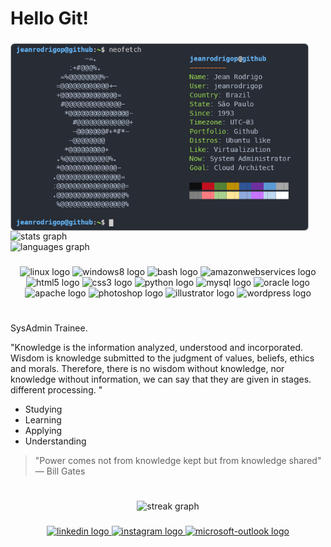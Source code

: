 # Hello Git!
<div align="center">
<img align="left" height="300" src="./img/neofetch.png"  />

###

<div align="left">
  <img src="https://github-readme-stats.vercel.app/api?username=jeanrodrigop&hide_title=false&hide_rank=false&show_icons=true&include_all_commits=true&count_private=true&disable_animations=false&theme=nord&locale=en&hide_border=false&order=1" height="145" alt="stats graph" /> <br>
  <img src="https://github-readme-stats.vercel.app/api/top-langs?username=jeanrodrigop&locale=en&hide_title=false&layout=compact&card_width=337&langs_count=5&theme=nord&hide_border=false&order=2" height="145" alt="languages graph"  />
</div>
</div>

###
<div align="center">
  <img src="https://cdn.jsdelivr.net/gh/devicons/devicon/icons/linux/linux-original.svg" height="30" width="35" alt="linux logo"  />
  <img src="https://cdn.jsdelivr.net/gh/devicons/devicon/icons/windows8/windows8-original.svg" height="30" width="35" alt="windows8 logo"  />
  <img src="https://www.vectorlogo.zone/logos/gnu_bash/gnu_bash-icon.svg" height="30" width="35" alt="bash logo"  />
  <img src="https://cdn.jsdelivr.net/gh/devicons/devicon/icons/amazonwebservices/amazonwebservices-original.svg" height="30" width="35" alt="amazonwebservices logo"  />
  <img src="https://cdn.jsdelivr.net/gh/devicons/devicon/icons/html5/html5-original.svg" height="30" width="35" alt="html5 logo"  />
  <img src="https://cdn.jsdelivr.net/gh/devicons/devicon/icons/css3/css3-original.svg" height="30" width="35" alt="css3 logo"  />
  <img src="https://cdn.jsdelivr.net/gh/devicons/devicon/icons/python/python-original.svg" height="30" width="35" alt="python logo"  />
  <img src="https://cdn.jsdelivr.net/gh/devicons/devicon/icons/mysql/mysql-original.svg" height="30" width="35" alt="mysql logo"  />
  <img src="https://cdn.jsdelivr.net/gh/devicons/devicon/icons/oracle/oracle-original.svg" height="30" width="35" alt="oracle logo"  />  
  <img src="https://cdn.jsdelivr.net/gh/devicons/devicon/icons/apache/apache-original.svg" height="30" width="35" alt="apache logo"  />
  <img src="https://cdn.jsdelivr.net/gh/devicons/devicon/icons/photoshop/photoshop-line.svg" height="30" width="35" alt="photoshop logo"  />  
  <img src="https://cdn.jsdelivr.net/gh/devicons/devicon/icons/illustrator/illustrator-line.svg" height="30" width="35" alt="illustrator logo"  />
  <img src="https://cdn.jsdelivr.net/gh/devicons/devicon/icons/wordpress/wordpress-plain.svg" height="30" width="35" alt="wordpress logo"  />  
</div>
</table>

###

<h1></h1>

SysAdmin Trainee.

"Knowledge is the information analyzed, understood and incorporated. Wisdom is knowledge submitted to the judgment of values, beliefs, ethics and morals. Therefore, there is no wisdom without knowledge, nor knowledge without information, we can say that they are given in stages. different processing. "

- Studying
- Learning
- Applying
- Understanding

>"Power comes not from knowledge kept but from knowledge shared" ― Bill Gates

<h1></h1>

###

<div align="center">
  <img src="https://streak-stats.demolab.com?user=jeanrodrigop&locale=en&mode=daily&theme=nord&hide_border=false&border_radius=5&order=3" height="150" alt="streak graph"  />
</div>

###

<div align="center">
  <a href="https://www.linkedin.com/in/jeanrodrigop/" target="_blank">
    <img src="https://raw.githubusercontent.com/maurodesouza/profile-readme-generator/master/src/assets/icons/social/linkedin/default.svg" width="35" height="25" alt="linkedin logo"  />
  </a>
  <a href="https://instagram.com/jrodrigo.p" target="_blank">
    <img src="https://raw.githubusercontent.com/maurodesouza/profile-readme-generator/master/src/assets/icons/social/instagram/default.svg" width="35" height="25" alt="instagram logo"  />
  </a>
  <a href="mailto:jeanrodrigo_p@outlook.com">
    <img src="https://raw.githubusercontent.com/maurodesouza/profile-readme-generator/master/src/assets/icons/social/microsoft-outlook/default.svg" width="35" height="25" alt="microsoft-outlook logo"  />
  </a>
</div>

###
